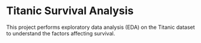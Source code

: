 # Titanic Survival Analysis
This project performs exploratory data analysis (EDA) on the Titanic dataset to understand the factors affecting survival.
